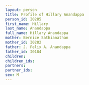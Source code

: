 ```yaml
---
layout: person
title: Profile of Hillary Anandappa
person_id: I0285
first_name: Hillary
last_name: Anandappa
full_name: Hillary Anandappa
mother: Bernice Sathianathan
mother_id: I0282
father: J. Felix A. Anandappa
father_id: I0184
children:
children_ids:
partners:
partner_ids:
sex: M
---
```


